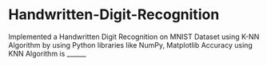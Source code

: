 # Handwritten-Digit-Recognition
Implemented a Handwritten Digit Recognition on MNIST Dataset using K-NN Algorithm by using Python libraries like NumPy, Matplotlib
Accuracy using KNN Algorithm is ______

  
